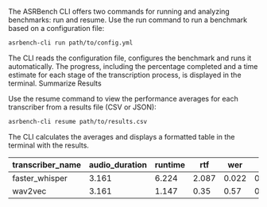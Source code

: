 The ASRBench CLI offers two commands for running and analyzing benchmarks: run and resume.
Use the run command to run a benchmark based on a configuration file:

```sh
asrbench-cli run path/to/config.yml
```

The CLI reads the configuration file, configures the benchmark and runs it automatically. The progress, including the percentage completed and a time estimate for each stage of the transcription process, is displayed in the terminal.
Summarize Results

Use the resume command to view the performance averages for each transcriber from a results file (CSV or JSON):

```sh
asrbench-cli resume path/to/results.csv
```

The CLI calculates the averages and displays a formatted table in the terminal with the results.

| transcriber_name | audio_duration | runtime | rtf   | wer   | wil   | wip   | cer   | mer   | accuracy |
|------------------|----------------|---------|-------|-------|-------|-------|-------|-------|----------|
| faster_whisper   | 3.161          | 6.224   | 2.087 | 0.022 | 0.042 | 0.958 | 0.008 | 0.022 | 97.8     |
| wav2vec          | 3.161          | 1.147   | 0.35  | 0.57  | 0.672 | 0.328 | 0.25  | 0.55  | 43.0     |

